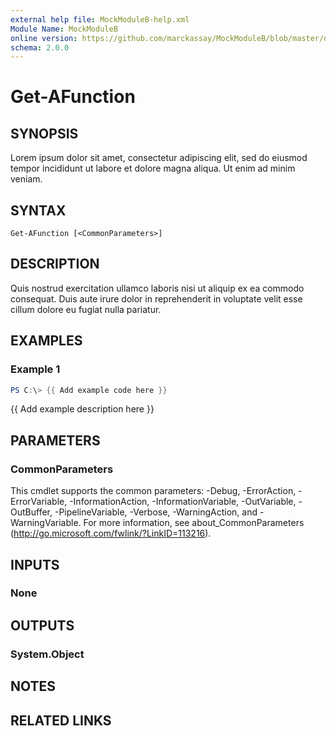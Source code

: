 ```yaml
---
external help file: MockModuleB-help.xml
Module Name: MockModuleB
online version: https://github.com/marckassay/MockModuleB/blob/master/docs/Get-AFunction.md
schema: 2.0.0
---
```


# Get-AFunction

## SYNOPSIS
Lorem ipsum dolor sit amet, consectetur adipiscing elit, sed do eiusmod tempor incididunt ut labore et dolore magna aliqua. Ut enim ad minim veniam.

## SYNTAX

```
Get-AFunction [<CommonParameters>]
```

## DESCRIPTION
Quis nostrud exercitation ullamco laboris nisi ut aliquip ex ea commodo consequat. Duis aute irure dolor in reprehenderit in voluptate velit esse cillum dolore eu fugiat nulla pariatur.

## EXAMPLES

### Example 1
```powershell
PS C:\> {{ Add example code here }}
```

{{ Add example description here }}

## PARAMETERS

### CommonParameters
This cmdlet supports the common parameters: -Debug, -ErrorAction, -ErrorVariable, -InformationAction, -InformationVariable, -OutVariable, -OutBuffer, -PipelineVariable, -Verbose, -WarningAction, and -WarningVariable.
For more information, see about_CommonParameters (http://go.microsoft.com/fwlink/?LinkID=113216).

## INPUTS

### None


## OUTPUTS

### System.Object

## NOTES

## RELATED LINKS
